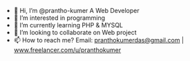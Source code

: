 - 👋 Hi, I’m @prantho-kumer A Web Developer
- 👀 I’m interested in programming
- 🌱 I’m currently learning PHP & MYSQL
- 💞️ I’m looking to collaborate on Web project
- 📫 How to reach me? Email: pranthokumerdas@gmail.com | www.freelancer.com/u/pranthokumer

<!---
prantho-kumer/prantho-kumer is a ✨ special ✨ repository because its `README.md` (this file) appears on your GitHub profile.
You can click the Preview link to take a look at your changes.
--->
